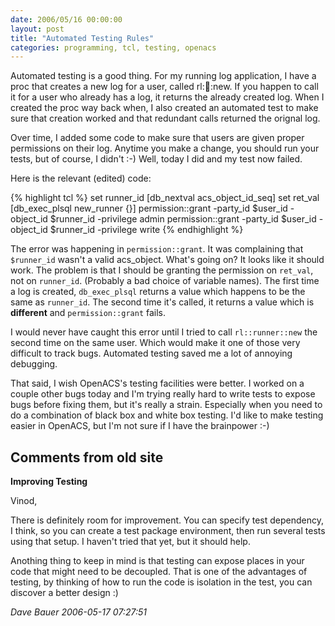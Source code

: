 ```yaml
---
date: 2006/05/16 00:00:00
layout: post
title: "Automated Testing Rules"
categories: programming, tcl, testing, openacs
---
```


Automated testing is a good thing. For my running log application, I have a proc that creates a new log for a user, called rl::runner::new. If you happen to call it for a user who already has a log, it returns the already created log. When I created the proc way back when, I also created an automated test to make sure that creation worked and that redundant calls returned the orignal log.

Over time, I added some code to make sure that users are given proper permissions on their log. Anytime you make a change, you should run your tests, but of course, I didn't :-) Well, today I did and my test now failed.

Here is the relevant (edited) code:

{% highlight tcl %}
set runner_id [db_nextval acs_object_id_seq] 
set ret_val [db_exec_plsql new_runner {}]
permission::grant -party_id $user_id -object_id $runner_id -privilege admin
permission::grant -party_id $user_id -object_id $runner_id -privilege write
{% endhighlight %}

The error was happening in `permission::grant`. It was complaining that `$runner_id` wasn't a valid acs_object. What's going on? It looks like it should work. The problem is that I should be granting the permission on `ret_val`, not on `runner_id`. (Probably a bad choice of variable names). The first time a log is created, `db_exec_plsql` returns a value which happens to be the same as `runner_id`. The second time it's called, it returns a value which is **different** and `permission::grant` fails.

I would never have caught this error until I tried to call `rl::runner::new` the second time on the same user. Which would make it one of those very difficult to track bugs. Automated testing saved me a lot of annoying debugging.

That said, I wish OpenACS's testing facilities were better. I worked on a couple other bugs today and I'm trying really hard to write tests to expose bugs before fixing them, but it's really a strain. Especially when you need to do a combination of black box and white box testing. I'd like to make testing easier in OpenACS, but I'm not sure if I have the brainpower :-)

<div id="comment-box">
<h2>Comments from old site</h2>

<div class="one-comment">
<p><b>Improving Testing</b></p>
<p>
Vinod,
</p>
<p>
There is definitely room for improvement. You can specify test
dependency, I think, so you can create a test package environment,
then run several tests using that setup. I haven't tried that yet, but
it should help.
</p>
<p>
Anothing thing to keep in mind is that testing can expose places in
your code that might need to be decoupled. That is one of the
advantages of testing, by thinking of how to run the code is isolation
in the test, you can discover a better design :)
</p>
<address class="signature">
<span class="author">Dave Bauer</span>
<span class="date">2006-05-17 07:27:51</span>
</address>
</div>

</div>
